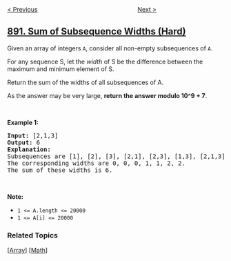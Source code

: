 <!--|This file generated by command(leetcode description); DO NOT EDIT.    |-->
<!--+----------------------------------------------------------------------+-->
<!--|@author    openset <openset.wang@gmail.com>                           |-->
<!--|@link      https://github.com/openset                                 |-->
<!--|@home      https://github.com/tonymontaro/leetcode-hints                        |-->
<!--+----------------------------------------------------------------------+-->

[< Previous](https://github.com/tonymontaro/leetcode-hints/tree/master/problems/find-and-replace-pattern "Find and Replace Pattern")
　　　　　　　　　　　　　　　　
[Next >](https://github.com/tonymontaro/leetcode-hints/tree/master/problems/surface-area-of-3d-shapes "Surface Area of 3D Shapes")

## [891. Sum of Subsequence Widths (Hard)](https://leetcode.com/problems/sum-of-subsequence-widths "子序列宽度之和")

<p>Given an array of integers <code>A</code>, consider all non-empty subsequences of <code>A</code>.</p>

<p>For any sequence S, let the&nbsp;<em>width</em>&nbsp;of S be the difference between the maximum and minimum element of S.</p>

<p>Return the sum of the widths of all subsequences of A.&nbsp;</p>

<p>As the answer may be very large, <strong>return the answer modulo 10^9 + 7</strong>.</p>

<div>
<p>&nbsp;</p>

<p><strong>Example 1:</strong></p>

<pre>
<strong>Input: </strong><span id="example-input-1-1">[2,1,3]</span>
<strong>Output: </strong><span id="example-output-1">6</span>
<strong>Explanation:
</strong>Subsequences are [1], [2], [3], [2,1], [2,3], [1,3], [2,1,3].
The corresponding widths are 0, 0, 0, 1, 1, 2, 2.
The sum of these widths is 6.
</pre>

<p>&nbsp;</p>

<p><strong>Note:</strong></p>

<ul>
	<li><code>1 &lt;= A.length &lt;= 20000</code></li>
	<li><code>1 &lt;= A[i] &lt;= 20000</code></li>
</ul>
</div>

### Related Topics
  [[Array](https://github.com/tonymontaro/leetcode-hints/tree/master/tag/array/README.md)]
  [[Math](https://github.com/tonymontaro/leetcode-hints/tree/master/tag/math/README.md)]
